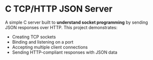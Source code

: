 # C TCP/HTTP JSON Server

A simple C server built to **understand socket programming** by sending JSON responses over HTTP. This project demonstrates:

* Creating TCP sockets
* Binding and listening on a port
* Accepting multiple client connections
* Sending HTTP-compliant responses with JSON data

